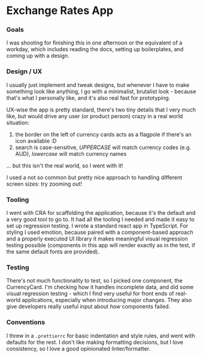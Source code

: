 # Exchange Rates App

### Goals

I was shooting for finishing this in one afternoon or the equivalent of a workday, which includes reading the docs, setting up boilerplates, and coming up with a design.

### Design / UX

I usually just implement and tweak designs, but whenever I have to make something look like anything, I go with a minimalist, brutalist look - because that's what I personally like, and it's also real fast for prototyping.

UX-wise the app is pretty standard, there's two tiny details that I very much like, but would drive any user (or product person) crazy in a real world situation:

1. the border on the left of currency cards acts as a flagpole if there's an icon available :D
2. search is case-sensitive, *UPPERCASE* will match currency codes (e.g. AUD), *lowercase* will match currency names

... but this isn't the real world, so I went with it!

I used a not so common but pretty nice approach to handling different screen sizes: try zooming out!

### Tooling

I went with CRA for scaffolding the application, because it's the default and a very good tool to go to. It had all the tooling I needed and made it easy to set up regression testing.
I wrote a standard react app in TypeScript. For styling I used emotion, because paired with a component-based approach and a properly executed UI library it makes meaningful visual regression testing possible (components in this app will render exactly as in the test, if the same default fonts are provided).

### Testing

There's not much functionality to test, so I picked one component, the CurrencyCard. I'm checking how it handles incomplete data, and did some visual regression testing - which I find very useful for front ends of real-world applications, especially when introducing major changes. They also give developers really useful input about *how* components failed.

### Conventions

I threw in a `.prettierrc` for basic indentation and style rules, and went with defaults for the rest. I don't like making formatting decisions, but I love consistency, so I love a good opinionated linter/formatter.
